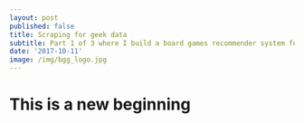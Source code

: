 ```yaml
---
layout: post
published: false
title: Scraping for geek data
subtitle: Part 1 of 3 where I build a board games recommender system for BGG.com users
date: '2017-10-11'
image: /img/bgg_logo.jpg
---
```

# This is a new beginning
